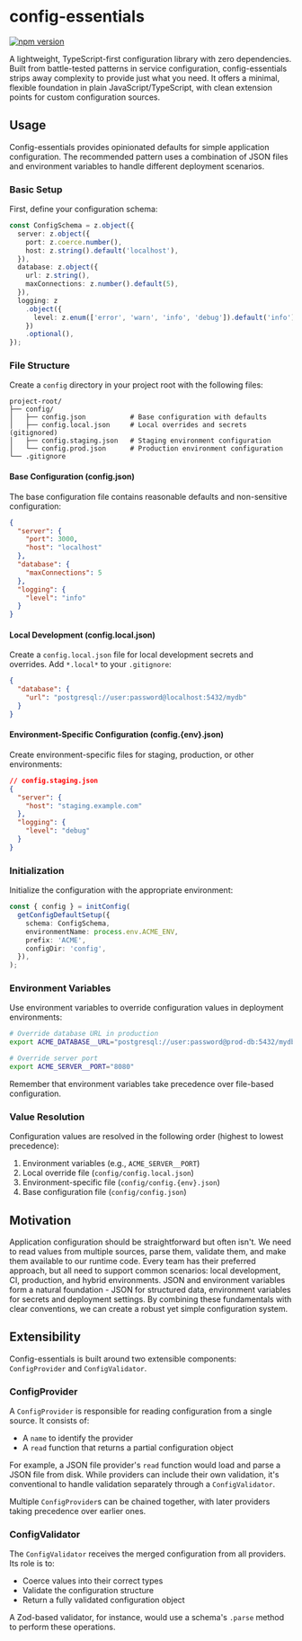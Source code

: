 # config-essentials

[![npm version](https://img.shields.io/npm/v/config-essentials.svg)](https://www.npmjs.com/package/config-essentials)

A lightweight, TypeScript-first configuration library with zero dependencies.
Built from battle-tested patterns in service configuration, config-essentials strips away complexity to provide just what you need.
It offers a minimal, flexible foundation in plain JavaScript/TypeScript, with clean extension points for custom configuration sources.

## Usage

Config-essentials provides opinionated defaults for simple application configuration.
The recommended pattern uses a combination of JSON files and environment variables to handle different deployment scenarios.

### Basic Setup

First, define your configuration schema:

```typescript
const ConfigSchema = z.object({
  server: z.object({
    port: z.coerce.number(),
    host: z.string().default('localhost'),
  }),
  database: z.object({
    url: z.string(),
    maxConnections: z.number().default(5),
  }),
  logging: z
    .object({
      level: z.enum(['error', 'warn', 'info', 'debug']).default('info'),
    })
    .optional(),
});
```

### File Structure

Create a `config` directory in your project root with the following files:

```
project-root/
├── config/
│   ├── config.json           # Base configuration with defaults
│   ├── config.local.json     # Local overrides and secrets (gitignored)
│   ├── config.staging.json   # Staging environment configuration
│   └── config.prod.json      # Production environment configuration
└── .gitignore
```

#### Base Configuration (config.json)

The base configuration file contains reasonable defaults and non-sensitive configuration:

```json
{
  "server": {
    "port": 3000,
    "host": "localhost"
  },
  "database": {
    "maxConnections": 5
  },
  "logging": {
    "level": "info"
  }
}
```

#### Local Development (config.local.json)

Create a `config.local.json` file for local development secrets and overrides. Add `*.local*` to your `.gitignore`:

```json
{
  "database": {
    "url": "postgresql://user:password@localhost:5432/mydb"
  }
}
```

#### Environment-Specific Configuration (config.{env}.json)

Create environment-specific files for staging, production, or other environments:

```json
// config.staging.json
{
  "server": {
    "host": "staging.example.com"
  },
  "logging": {
    "level": "debug"
  }
}
```

### Initialization

Initialize the configuration with the appropriate environment:

```typescript
const { config } = initConfig(
  getConfigDefaultSetup({
    schema: ConfigSchema,
    environmentName: process.env.ACME_ENV,
    prefix: 'ACME',
    configDir: 'config',
  }),
);
```

### Environment Variables

Use environment variables to override configuration values in deployment environments:

```bash
# Override database URL in production
export ACME_DATABASE__URL="postgresql://user:password@prod-db:5432/mydb"

# Override server port
export ACME_SERVER__PORT="8080"
```

Remember that environment variables take precedence over file-based configuration.

### Value Resolution

Configuration values are resolved in the following order (highest to lowest precedence):

1. Environment variables (e.g., `ACME_SERVER__PORT`)
2. Local override file (`config/config.local.json`)
3. Environment-specific file (`config/config.{env}.json`)
4. Base configuration file (`config/config.json`)

## Motivation

Application configuration should be straightforward but often isn't.
We need to read values from multiple sources, parse them, validate them, and make them available to our runtime code.
Every team has their preferred approach, but all need to support common scenarios: local development, CI, production, and hybrid environments.
JSON and environment variables form a natural foundation - JSON for structured data, environment variables for secrets and deployment settings.
By combining these fundamentals with clear conventions, we can create a robust yet simple configuration system.

## Extensibility

Config-essentials is built around two extensible components: `ConfigProvider` and `ConfigValidator`.

### ConfigProvider

A `ConfigProvider` is responsible for reading configuration from a single source. It consists of:

- A `name` to identify the provider
- A `read` function that returns a partial configuration object

For example, a JSON file provider's `read` function would load and parse a JSON file from disk.
While providers can include their own validation, it's conventional to handle validation separately through a `ConfigValidator`.

Multiple `ConfigProvider`s can be chained together, with later providers taking precedence over earlier ones.

### ConfigValidator

The `ConfigValidator` receives the merged configuration from all providers.
Its role is to:

- Coerce values into their correct types
- Validate the configuration structure
- Return a fully validated configuration object

A Zod-based validator, for instance, would use a schema's `.parse` method to perform these operations.

